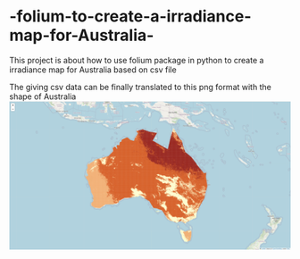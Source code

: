# -folium-to-create-a-irradiance-map-for-Australia-
 This project is about how to use folium package in python to create a irradiance map for Australia based on csv file

 The giving csv data can be finally translated to this png format with the shape of Australia
![The giuving csv data can be finally translated to this png format with the shape of Australia](Australia.png)
